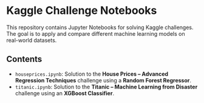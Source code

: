# Kaggle Challenge Notebooks

This repository contains Jupyter Notebooks for solving Kaggle challenges. The goal is to apply and compare different machine learning models on real-world datasets.

## Contents

- `houseprices.ipynb`: Solution to the **House Prices – Advanced Regression Techniques** challenge using a **Random Forest Regressor**.
- `titanic.ipynb`: Solution to the **Titanic – Machine Learning from Disaster** challenge using an **XGBoost Classifier**.
